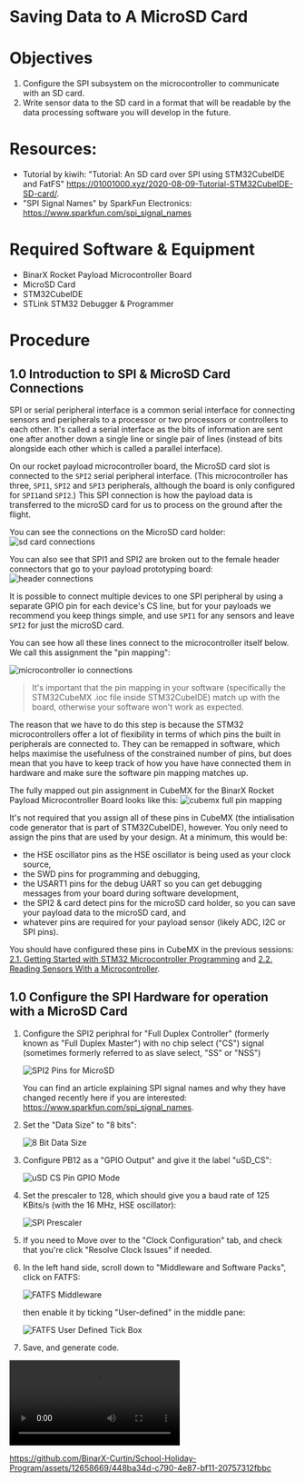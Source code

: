 # Saving Data to A MicroSD Card

# Objectives
1. Configure the SPI subsystem on the microcontroller to communicate with an SD card.
2. Write sensor data to the SD card in a format that will be readable by the data processing software you will develop in the future.


# Resources:
- Tutorial by kiwih: "Tutorial: An SD card over SPI using STM32CubeIDE and FatFS" https://01001000.xyz/2020-08-09-Tutorial-STM32CubeIDE-SD-card/.
- "SPI Signal Names" by SparkFun Electronics: https://www.sparkfun.com/spi_signal_names

# Required Software & Equipment
- BinarX Rocket Payload Microcontroller Board
- MicroSD Card
- STM32CubeIDE
- STLink STM32 Debugger & Programmer

# Procedure

## 1.0 Introduction to SPI & MicroSD Card Connections

SPI or serial peripheral interface is a common serial interface for connecting sensors and peripherals to a processor or two processors or controllers to each other. It's called a serial interface as the bits of information are sent one after another down a single line or single pair of lines (instead of bits alongside each other which is called a parallel interface).

On our rocket payload microcontroller board, the MicroSD card slot is connected to the ```SPI2``` serial peripheral interface. (This microcontroller has three, ```SPI1```, ```SPI2``` and ```SPI3``` peripherals, although the board is only configured for ```SPI1```and ```SPI2```.) This SPI connection is how the payload data is transferred to the microSD card for us to process on the ground after the flight.

You can see the connections on the MicroSD card holder:
![sd card connections](./figures/micro_sd_card_connections.png)

You can also see that SPI1 and SPI2 are broken out to the female header connectors that go to your payload prototyping board:
![header connections](./figures/header_connections.png)

It is possible to connect multiple devices to one SPI peripheral by using a separate GPIO pin for each device's CS line, but for your payloads we recommend you keep things simple, and use ```SPI1``` for any sensors and leave ```SPI2``` for just the microSD card.

You can see how all these lines connect to the microcontroller itself below. We call this assignment the "pin mapping":

![microcontroller io connections](./figures/micro_io_connections.png)

> It's important that the pin mapping in your software (specifically the STM32CubeMX .ioc file inside STM32CubeIDE) match up with the board, otherwise your software won't work as expected.

The reason that we have to do this step is because the STM32 microcontrollers offer a lot of flexibility in terms of which pins the built in peripherals are connected to. They can be remapped in software, which helps maximise the usefulness of the constrained number of pins, but does mean that you have to keep track of how you have have connected them in hardware and make sure the software pin mapping matches up.

The fully mapped out pin assignment in CubeMX for the BinarX Rocket Payload Microcontroller Board looks like this:
![cubemx full pin mapping](cubemx_full_pin_mapping.png)

It's not required that you assign all of these pins in CubeMX (the intialisation code generator that is part of STM32CubeIDE), however. You only need to assign the pins that are used by your design. At a minimum, this would be:

- the HSE oscillator pins as the HSE oscillator is being used as your clock source,
- the SWD pins for programming and debugging,
- the USART1 pins for the debug UART so you can get debugging messages from your board during software development,
- the SPI2 & card detect pins for the microSD card holder, so you can save your payload data to the microSD card, and
- whatever pins are required for your payload sensor (likely ADC, I2C or SPI pins).

You should have configured these pins in CubeMX in the previous sessions: [2.1. Getting Started with STM32 Microcontroller Programming](/2.%20Payload%20Software%20Development/2.1.%20Getting%20Started%20with%20STM32%20Microcontroller%20Programming/Readme.md) and [2.2. Reading Sensors With a Microcontroller](/2.%20Payload%20Software%20Development/2.2.%20Reading%20Sensors%20With%20a%20Microcontroller/Readme.md).

## 1.0 Configure the SPI Hardware for operation with a MicroSD Card

1. Configure the SPI2 periphral for "Full Duplex Controller" (formerly known as "Full Duplex Master") with no chip select ("CS") signal (sometimes formerly referred to as slave select, "SS" or "NSS")

    ![SPI2 Pins for MicroSD](figures/SPI2_pins_for_microSD.png)

   You can find an article explaining SPI signal names and why they have changed recently here if you are interested: https://www.sparkfun.com/spi_signal_names.

2. Set the "Data Size" to "8 bits":

    ![8 Bit Data Size](figures/8_bit_data_size.png)

3. Configure PB12 as a "GPIO Output" and give it the label "uSD_CS":

    ![uSD CS Pin GPIO Mode](figures/uSD_CS_pin_GPIO_mode.png)

4. Set the prescaler to 128, which should give you a baud rate of 125 KBits/s (with the 16 MHz, HSE oscillator):

    ![SPI Prescaler](figures/SPI_prescaler.png)

5. If you need to Move over to the "Clock Configuration" tab, and check that you're click "Resolve Clock Issues" if needed.

6. In the left hand side, scroll down to "Middleware and Software Packs", click on FATFS:

    ![FATFS Middleware](figures/FATFS_middleware.png)

    then enable it by ticking "User-defined" in the middle pane:

    ![FATFS User Defined Tick Box](figures/FATFS_user_defined.png)

7. Save, and generate code.

<video loop src="https://github.com/BinarX-Curtin/School-Holiday-Program/assets/12658669/448ba34d-c790-4e87-bf11-20757312fbbc">  video </video> 


https://github.com/BinarX-Curtin/School-Holiday-Program/assets/12658669/448ba34d-c790-4e87-bf11-20757312fbbc


